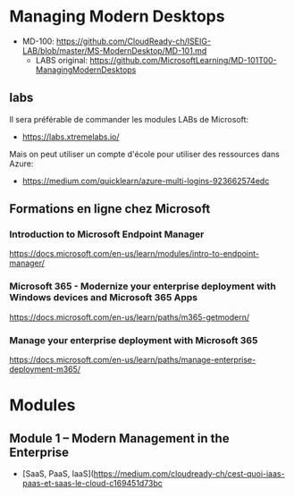# Managing Modern Desktops
* MD-100: https://github.com/CloudReady-ch/ISEIG-LAB/blob/master/MS-ModernDesktop/MD-101.md
  * LABS original: https://github.com/MicrosoftLearning/MD-101T00-ManagingModernDesktops

## labs
Il sera préférable de commander les modules LABs de Microsoft: 
* https://labs.xtremelabs.io/

Mais on peut utiliser un compte d'école pour utiliser des ressources dans Azure:
* https://medium.com/quicklearn/azure-multi-logins-923662574edc

## Formations en ligne chez Microsoft
### Introduction to Microsoft Endpoint Manager
https://docs.microsoft.com/en-us/learn/modules/intro-to-endpoint-manager/

### Microsoft 365 - Modernize your enterprise deployment with Windows devices and Microsoft 365 Apps
https://docs.microsoft.com/en-us/learn/paths/m365-getmodern/

### Manage your enterprise deployment with Microsoft 365
https://docs.microsoft.com/en-us/learn/paths/manage-enterprise-deployment-m365/

# Modules
## Module 1 – Modern Management in the Enterprise
* [SaaS, PaaS, IaaS](https://medium.com/cloudready-ch/cest-quoi-iaas-paas-et-saas-le-cloud-c169451d73bc
